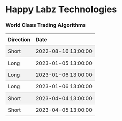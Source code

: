 
<style>
.hits {
            border-collapse: collapse;
            width: 100%;
        }
        .hits th, td {
            padding: 8px;
            text-align: left;
            border-bottom: 1px solid #ddd;
        }
        .hits tr:nth-child(even) {
            background-color: #f2f2f2;
        }
</style>
    
# Happy Labz Technologies

### World Class Trading Algorithms
    
<table class="hits">
    <tr>
        <th>Direction</th>
        <th>Date</th>
      </tr>
    <tr>
        <td>Short</td>
        <td>2022-08-16 13:00:00</td>
    </tr>
    <tr>
        <td>Long</td>
        <td>2023-01-05 13:00:00</td>
    </tr>
    <tr>
        <td>Long</td>
        <td>2023-01-06 13:00:00</td>
    </tr>
    <tr>
        <td>Long</td>
        <td>2023-01-06 13:00:00</td>
    </tr>
    <tr>
        <td>Short</td>
        <td>2023-04-04 13:00:00</td>
    </tr>
    <tr>
        <td>Short</td>
        <td>2023-04-05 13:00:00</td>
    </tr>
    
</table>